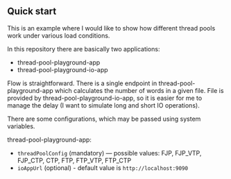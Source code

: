 ## Quick start

This is an example where I would like to show how different thread pools work under various load conditions.

In this repository there are basically two applications:
- thread-pool-playground-app
- thread-pool-playground-io-app

Flow is straightforward. There is a single endpoint in thread-pool-playground-app which calculates the number of words 
in a given file. File is provided by thread-pool-playground-io-app, so it is easier for me to manage the delay (I want
to simulate long and short IO operations).

There are some configurations, which may be passed using system variables.

thread-pool-playground-app:
- `threadPoolConfig` (mandatory) — possible values: FJP, FJP_VTP, FJP_CTP, CTP, FTP, FTP_VTP, FTP_CTP
- `ioAppUrl` (optional) - default value is `http://localhost:9090`
